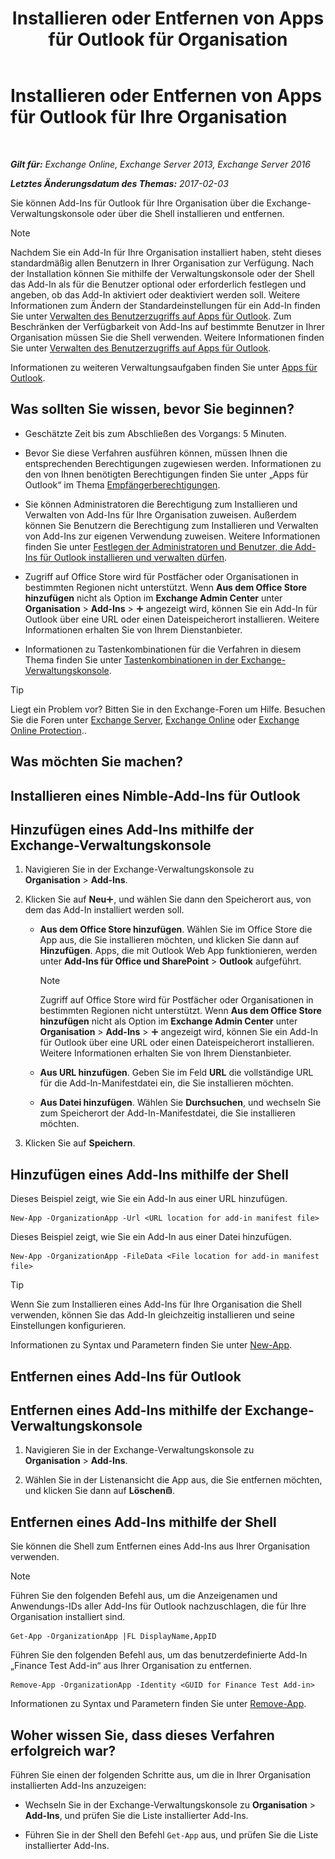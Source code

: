 ﻿---
title: 'Installieren oder Entfernen von Apps für Outlook für Organisation'
TOCTitle: Installieren oder Entfernen von Apps für Outlook für Ihre Organisation
ms:assetid: 112f3ef7-9943-4a1e-8a42-e08e8e9f67f4
ms:mtpsurl: https://technet.microsoft.com/de-de/library/JJ943752(v=EXCHG.150)
ms:contentKeyID: 52062834
ms.date: 04/24/2018
mtps_version: v=EXCHG.150
ms.translationtype: HT
---

# Installieren oder Entfernen von Apps für Outlook für Ihre Organisation

 

_**Gilt für:** Exchange Online, Exchange Server 2013, Exchange Server 2016_

_**Letztes Änderungsdatum des Themas:** 2017-02-03_

Sie können Add-Ins für Outlook für Ihre Organisation über die Exchange-Verwaltungskonsole oder über die Shell installieren und entfernen.


> [!NOTE]
> Nachdem Sie ein Add-In für Ihre Organisation installiert haben, steht dieses standardmäßig allen Benutzern in Ihrer Organisation zur Verfügung. Nach der Installation können Sie mithilfe der Verwaltungskonsole oder der Shell das Add-In als für die Benutzer optional oder erforderlich festlegen und angeben, ob das Add-In aktiviert oder deaktiviert werden soll. Weitere Informationen zum Ändern der Standardeinstellungen für ein Add-In finden Sie unter <A href="manage-user-access-to-add-ins-for-outlook-exchange-online-help.md">Verwalten des Benutzerzugriffs auf Apps für Outlook</A>. Zum Beschränken der Verfügbarkeit von Add-Ins auf bestimmte Benutzer in Ihrer Organisation müssen Sie die Shell verwenden. Weitere Informationen finden Sie unter <A href="manage-user-access-to-add-ins-for-outlook-exchange-online-help.md">Verwalten des Benutzerzugriffs auf Apps für Outlook</A>.



Informationen zu weiteren Verwaltungsaufgaben finden Sie unter [Apps für Outlook](add-ins-for-outlook-exchange-2013-help.md).

## Was sollten Sie wissen, bevor Sie beginnen?

  - Geschätzte Zeit bis zum Abschließen des Vorgangs: 5 Minuten.

  - Bevor Sie diese Verfahren ausführen können, müssen Ihnen die entsprechenden Berechtigungen zugewiesen werden. Informationen zu den von Ihnen benötigten Berechtigungen finden Sie unter „Apps für Outlook“ im Thema [Empfängerberechtigungen](recipients-permissions-exchange-2013-help.md).

  - Sie können Administratoren die Berechtigung zum Installieren und Verwalten von Add-Ins für Ihre Organisation zuweisen. Außerdem können Sie Benutzern die Berechtigung zum Installieren und Verwalten von Add-Ins zur eigenen Verwendung zuweisen. Weitere Informationen finden Sie unter [Festlegen der Administratoren und Benutzer, die Add-Ins für Outlook installieren und verwalten dürfen](specify-the-administrators-and-users-who-can-install-and-manage-add-ins-for-outlook-exchange-2013-help.md).

  - Zugriff auf Office Store wird für Postfächer oder Organisationen in bestimmten Regionen nicht unterstützt. Wenn **Aus dem Office Store hinzufügen** nicht als Option im **Exchange Admin Center** unter **Organisation** \> **Add-Ins** \> ![Hinzufügen (Symbol)](images/JJ218640.c1e75329-d6d7-4073-a27d-498590bbb558(EXCHG.150).gif "Hinzufügen (Symbol)") angezeigt wird, können Sie ein Add-In für Outlook über eine URL oder einen Dateispeicherort installieren. Weitere Informationen erhalten Sie von Ihrem Dienstanbieter.

  - Informationen zu Tastenkombinationen für die Verfahren in diesem Thema finden Sie unter [Tastenkombinationen in der Exchange-Verwaltungskonsole](keyboard-shortcuts-in-the-exchange-admin-center-exchange-online-protection-help.md).


> [!TIP]
> Liegt ein Problem vor? Bitten Sie in den Exchange-Foren um Hilfe. Besuchen Sie die Foren unter <A href="https://go.microsoft.com/fwlink/p/?linkid=60612">Exchange Server</A>, <A href="https://go.microsoft.com/fwlink/p/?linkid=267542">Exchange Online</A> oder <A href="https://go.microsoft.com/fwlink/p/?linkid=285351">Exchange Online Protection</A>..



## Was möchten Sie machen?

## Installieren eines Nimble-Add-Ins für Outlook

## Hinzufügen eines Add-Ins mithilfe der Exchange-Verwaltungskonsole

1.  Navigieren Sie in der Exchange-Verwaltungskonsole zu **Organisation** \> **Add-Ins**.

2.  Klicken Sie auf **Neu**![Hinzufügen (Symbol)](images/JJ218640.c1e75329-d6d7-4073-a27d-498590bbb558(EXCHG.150).gif "Hinzufügen (Symbol)"), und wählen Sie dann den Speicherort aus, von dem das Add-In installiert werden soll.
    
      - **Aus dem Office Store hinzufügen**. Wählen Sie im Office Store die App aus, die Sie installieren möchten, und klicken Sie dann auf **Hinzufügen**. Apps, die mit Outlook Web App funktionieren, werden unter **Add-Ins für Office und SharePoint** \> **Outlook** aufgeführt.
        

        > [!NOTE]
        > Zugriff auf Office Store wird für Postfächer oder Organisationen in bestimmten Regionen nicht unterstützt. Wenn <STRONG>Aus dem Office Store hinzufügen</STRONG> nicht als Option im <STRONG>Exchange Admin Center</STRONG> unter <STRONG>Organisation</STRONG> &gt; <STRONG>Add-Ins</STRONG> &gt; <IMG title="Hinzufügen (Symbol)" alt="Hinzufügen (Symbol)" src="images/JJ218640.c1e75329-d6d7-4073-a27d-498590bbb558(EXCHG.150).gif"> angezeigt wird, können Sie ein Add-In für Outlook über eine URL oder einen Dateispeicherort installieren. Weitere Informationen erhalten Sie von Ihrem Dienstanbieter.

    
      - **Aus URL hinzufügen**. Geben Sie im Feld **URL** die vollständige URL für die Add-In-Manifestdatei ein, die Sie installieren möchten.
    
      - **Aus Datei hinzufügen**. Wählen Sie **Durchsuchen**, und wechseln Sie zum Speicherort der Add-In-Manifestdatei, die Sie installieren möchten.

3.  Klicken Sie auf **Speichern**.

## Hinzufügen eines Add-Ins mithilfe der Shell

Dieses Beispiel zeigt, wie Sie ein Add-In aus einer URL hinzufügen.

    New-App -OrganizationApp -Url <URL location for add-in manifest file>

Dieses Beispiel zeigt, wie Sie ein Add-In aus einer Datei hinzufügen.

    New-App -OrganizationApp -FileData <File location for add-in manifest file>


> [!TIP]
> Wenn Sie zum Installieren eines Add-Ins für Ihre Organisation die Shell verwenden, können Sie das Add-In gleichzeitig installieren und seine Einstellungen konfigurieren.



Informationen zu Syntax und Parametern finden Sie unter [New-App](https://technet.microsoft.com/de-de/library/jj218722\(v=exchg.150\)).

## Entfernen eines Add-Ins für Outlook

## Entfernen eines Add-Ins mithilfe der Exchange-Verwaltungskonsole

1.  Navigieren Sie in der Exchange-Verwaltungskonsole zu **Organisation** \> **Add-Ins**.

2.  Wählen Sie in der Listenansicht die App aus, die Sie entfernen möchten, und klicken Sie dann auf **Löschen**![Löschen (Symbol)](images/JJ657511.14f639f6-61e8-4418-bbfb-0db14de9d2f5(EXCHG.150).gif "Löschen (Symbol)").

## Entfernen eines Add-Ins mithilfe der Shell

Sie können die Shell zum Entfernen eines Add-Ins aus Ihrer Organisation verwenden.


> [!NOTE]
> Führen Sie den folgenden Befehl aus, um die Anzeigenamen und Anwendungs-IDs aller Add-Ins für Outlook nachzuschlagen, die für Ihre Organisation installiert sind.



    Get-App -OrganizationApp |FL DisplayName,AppID

Führen Sie den folgenden Befehl aus, um das benutzerdefinierte Add-In „Finance Test Add-in“ aus Ihrer Organisation zu entfernen.

    Remove-App -OrganizationApp -Identity <GUID for Finance Test Add-in>

Informationen zu Syntax und Parametern finden Sie unter [Remove-App](https://technet.microsoft.com/de-de/library/jj218709\(v=exchg.150\)).

## Woher wissen Sie, dass dieses Verfahren erfolgreich war?

Führen Sie einen der folgenden Schritte aus, um die in Ihrer Organisation installierten Add-Ins anzuzeigen:

  - Wechseln Sie in der Exchange-Verwaltungskonsole zu **Organisation** \> **Add-Ins**, und prüfen Sie die Liste installierter Add-Ins.

  - Führen Sie in der Shell den Befehl `Get-App` aus, und prüfen Sie die Liste installierter Add-Ins.

